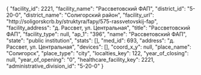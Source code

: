 {
    "facility_id": 2221,
    "facility_name": "Рассветовский ФАП",
    "district_id": "5-20-0",
    "district_name": "Солигорский район",
    "facility_url": "http:\/\/soligorskcrb.by\/struktyra\/fapy\/575-rassvetovskij-fap",
    "facility_address": "д. Рассвет, ул. Центральная",
    "title": "Рассветовский ФАП",
    "facility_type": null,
    "ap_1": "396",
    "name": "Рассветовский ФАП",
    "state": "public institution",
    "stats": [],
    "med_id": 693,
    "address": "д. Рассвет, ул. Центральная",
    "devices": [],
    "coord_x_y": null,
    "place_name": "Солигорск",
    "place_type": "city",
    "localties_key": 122,
    "year_of_closing": null,
    "year_of_opening": "0",
    "healthcare_facility_key": 2221,
    "administrative_division_id": "5-20-0"
}